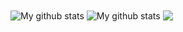 <img align="center" src="https://github-readme-streak-stats.herokuapp.com?user=4rgon4ut&theme=radical&hide_border=true&date_format=M%20j%5B%2C%20Y%5D" alt="My github stats" />

<img align="center" src="https://github-readme-stats.vercel.app/api?username=4rgon4ut&show_icons=true&include_all_commits=true&theme=radical&hide_border=true" alt="My github stats" /> 

<img align="center" src="https://github-readme-stats.vercel.app/api/top-langs/?username=4rgon4ut&layout=compact&theme=radical&hide_border=true" />
